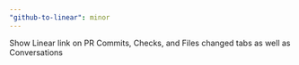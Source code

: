 ```yaml
---
"github-to-linear": minor
---
```


Show Linear link on PR Commits, Checks, and Files changed tabs as well as Conversations

